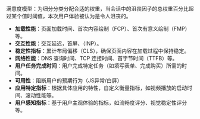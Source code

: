 满意度模型：为细分分类分配合适的权重，当会话中的沮丧因子的总权重百分比超过某个值时阈值，本次用户体验被认为是令人沮丧的。
  - **加载性能**：页面加载时间、首次内容绘制（FCP）、首次有意义绘制（FMP）等。
  - **交互性能**：交互延迟，首屏、（INP）。
  - **稳定性指标**：累计布局偏移（CLS），确保页面内容在加载过程中保持稳定。
  - **网络性能**：DNS 查询时间、TCP 连接时间、首字节时间（TTFB）等。
  - **用户任务完成时间**：用户完成特定任务（如填写表单、完成购买）所需的时间。
  - **可用性**：阻断用户的预期行为（JS异常/白屏）
  - **应用特定指标**：根据具体应用的特性，自定义衡量指标，如视频播放的启动时间、滚动性能等。
  - **用户感知指标**：基于用户主观体验的指标，如流畅度评分、视觉稳定性评分等。